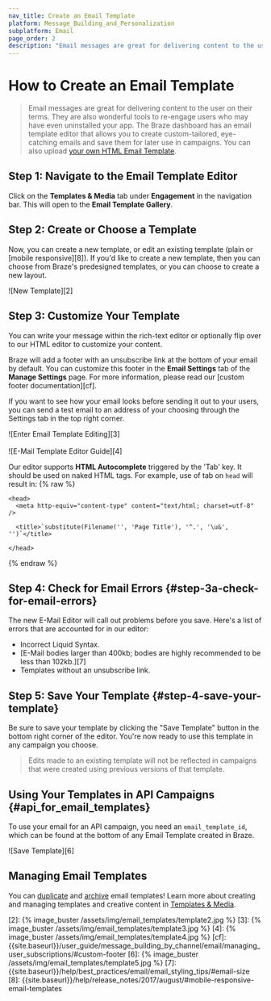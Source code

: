 ```yaml
---
nav_title: Create an Email Template
platform: Message_Building_and_Personalization
subplatform: Email
page_order: 2
description: "Email messages are great for delivering content to the user on their terms. This reference article covers how to create, customize and manage email templates."
---
```

# How to Create an Email Template

> Email messages are great for delivering content to the user on their terms. They are also wonderful tools to re-engage users who may have even uninstalled your app. The Braze dashboard has an email template editor that allows you to create custom-tailored, eye-catching emails and save them for later use in campaigns. You can also upload [your own HTML Email Template]({{site.baseurl}}/user_guide/message_building_by_channel/email/html_email_template/).

## Step 1: Navigate to the Email Template Editor

Click on the __Templates & Media__ tab under __Engagement__ in the navigation bar. This will open to the __Email Template Gallery__.

## Step 2: Create or Choose a Template

Now, you can create a new template, or edit an existing template (plain or [mobile responsive][8]). If you'd like to create a new template, then you can choose from Braze's predesigned templates, or you can choose to create a new layout.

![New Template][2]

## Step 3: Customize Your Template

You can write your message within the rich-text editor or optionally flip over to our HTML editor to customize your content.

Braze will add a footer with an unsubscribe link at the bottom of your email by default. You can customize this footer in the **Email Settings** tab of the **Manage Settings** page. For more information, please read our [custom footer documentation][cf].

If you want to see how your email looks before sending it out to your users, you can send a test email to an address of your choosing through the Settings tab in the top right corner.

![Enter Email Template Editing][3]
<br>
<br>
![E-Mail Template Editor Guide][4]

Our editor supports **HTML Autocomplete** triggered by the 'Tab' key.  It should be used on naked HTML tags. For example, use of tab on `head` will result in:
{% raw %}
```
<head>
  <meta http-equiv="content-type" content="text/html; charset=utf-8" />

  <title>`substitute(Filename('', 'Page Title'), '^.', '\u&', '')`</title>

</head>
```
{% endraw %}

## Step 4: Check for Email Errors {#step-3a-check-for-email-errors}
The new E-Mail Editor will call out problems before you save. Here's a list of errors that are accounted for in our editor:

- Incorrect Liquid Syntax.
- [E-Mail bodies larger than 400kb; bodies are highly recommended to be less than 102kb.][7]
- Templates without an unsubscribe link.

## Step 5: Save Your Template {#step-4-save-your-template}

Be sure to save your template by clicking the "Save Template" button in the bottom right corner of the editor. You're now ready to use this template in any campaign you choose.

>  Edits made to an existing template will not be reflected in campaigns that were created using previous versions of that template.

## Using Your Templates in API Campaigns {#api_for_email_templates}
To use your email for an API campaign, you need an `email_template_id`, which can be found at the bottom of any Email Template created in Braze.

![Save Template][6]

## Managing Email Templates

You can [duplicate]({{site.baseurl}}/user_guide/engagement_tools/templates_and_media/duplicate/) and [archive]({{site.baseurl}}/user_guide/engagement_tools/templates_and_media/archive/) email templates! Learn more about creating and managing templates and creative content in [Templates & Media]({{site.baseurl}}/user_guide/engagement_tools/templates_and_media/).


[2]: {% image_buster /assets/img/email_templates/template2.jpg %}
[3]: {% image_buster /assets/img/email_templates/template3.jpg %}
[4]: {% image_buster /assets/img/email_templates/template4.jpg %}
[cf]: {{site.baseurl}}/user_guide/message_building_by_channel/email/managing_user_subscriptions/#custom-footer
[6]: {% image_buster /assets/img/email_templates/template5.jpg %}
[7]: {{site.baseurl}}/help/best_practices/email/email_styling_tips/#email-size
[8]: {{site.baseurl}}/help/release_notes/2017/august/#mobile-responsive-email-templates
